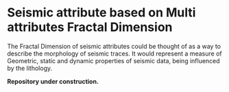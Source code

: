 # Seismic attribute based on Multi attributes Fractal Dimension
The Fractal Dimension of seismic attributes could be thought of as a way to describe the morphology of seismic traces.
It would represent a measure of Geometric, static and dynamic properties of seismic data, being influenced by the lithology.

**Repository under construction.**
